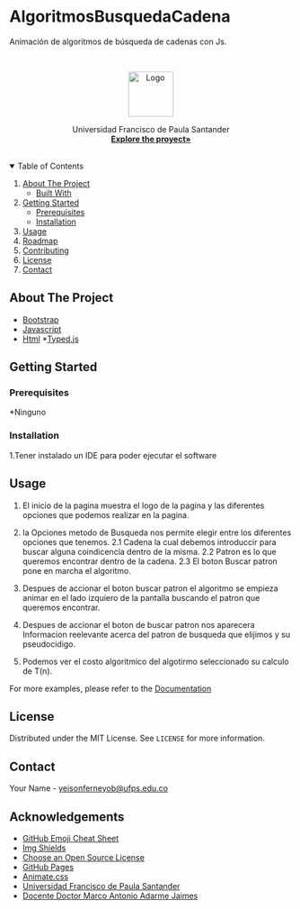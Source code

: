 # AlgoritmosBusquedaCadena

Animación de algoritmos de búsqueda de cadenas con Js.



<!-- PROJECT LOGO -->
<br />
<p align="center">
  <a href="https://github.com/othneildrew/Best-README-Template">
    <img src="https://ww2.ufps.edu.co/public/imagenes/seccion/c475a5624d3ad7caf49d2d206d91e27d.png" alt="Logo" width="80" height="80">
  </a>

 

  <p align="center">
    Universidad Francisco de Paula Santander
    <br />
    <a href="https://github.com/yeisonosorio/AlgoritmosBusquedaCadena"><strong>Explore the proyect»</strong></a>
    <br />
    <br />
   
  </p>
</p>



<!-- TABLE OF CONTENTS -->
<details open="open">
  <summary>Table of Contents</summary>
  <ol>
    <li>
      <a href="#about-the-project">About The Project</a>
      <ul>
        <li><a href="#built-with">Built With</a></li>
      </ul>
    </li>
    <li>
      <a href="#getting-started">Getting Started</a>
      <ul>
        <li><a href="#prerequisites">Prerequisites</a></li>
        <li><a href="#installation">Installation</a></li>
      </ul>
    </li>
    <li><a href="#usage">Usage</a></li>
    <li><a href="#roadmap">Roadmap</a></li>
    <li><a href="#contributing">Contributing</a></li>
    <li><a href="#license">License</a></li>
    <li><a href="#contact">Contact</a></li>
   
  </ol>
</details>



<!-- ABOUT THE PROJECT -->
## About The Project




* [Bootstrap](https://getbootstrap.com)
* [Javascript](https://developer.mozilla.org/es/docs/Web/JavaScript)
* [Html](https://developer.mozilla.org/es/docs/Web/HTML)
*[Typed.js](https://github.com/mattboldt/typed.js/)



<!-- GETTING STARTED -->
## Getting Started


### Prerequisites

*Ninguno
  
### Installation

1.Tener instalado un IDE para poder ejecutar el software

## Usage

1. El inicio de la pagina muestra el logo de la pagina y las diferentes opciones que podemos realizar en la pagina.

2. la Opciones metodo de Busqueda nos permite elegir entre los diferentes opciones que tenemos.
2.1 Cadena la cual debemos introduccir para buscar alguna coindicencia dentro de la misma.
2.2 Patron es lo que queremos encontrar dentro de la cadena.
2.3 El boton Buscar patron pone en marcha el algoritmo.

3. Despues de accionar el boton buscar patron el algoritmo se empieza animar en el lado izquiero de la pantalla buscando el patron que queremos encontrar.
4. Despues de accionar el boton de buscar patron nos aparecera Informacion reelevante acerca del patron de busqueda que elijimos y su pseudocidigo.

5. Podemos ver el costo algoritmico del algotirmo seleccionado su calculo de T(n).

For more examples, please refer to the [Documentation](https://docs.google.com/document/d/1C3lklBfqvagKJC4nEv5ftyQ4JtFx0EET/edit?usp=sharing&ouid=117450351972559192561&rtpof=true&sd=true)


<!-- LICENSE -->
## License

Distributed under the MIT License. See `LICENSE` for more information.

<!-- CONTACT -->
## Contact

Your Name -  yeisonferneyob@ufps.edu.co

<!-- ACKNOWLEDGEMENTS -->
## Acknowledgements
* [GitHub Emoji Cheat Sheet](https://www.webpagefx.com/tools/emoji-cheat-sheet)
* [Img Shields](https://shields.io)
* [Choose an Open Source License](https://choosealicense.com)
* [GitHub Pages](https://pages.github.com)
* [Animate.css](https://daneden.github.io/animate.css)
* [Universidad Francisco de Paula Santander](https://ww2.ufps.edu.co/)
* [Docente Doctor Marco Antonio Adarme Jaimes](https://gitlab.com/madarme)
